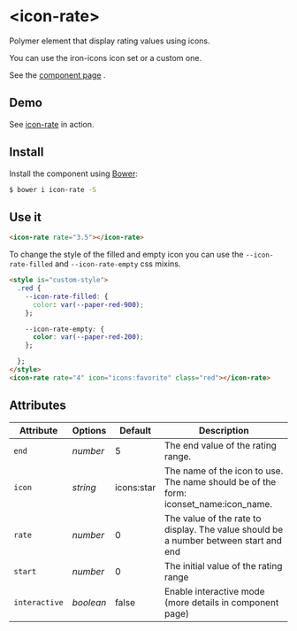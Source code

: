 # \<icon-rate\>

Polymer element that display rating values using icons.

You can use the iron-icons icon set or a custom one.

See the [component page](https://altfuns.github.io/icon-rate/) .

## Demo

See [icon-rate](https://altfuns.github.io/icon-rate/components/icon-rate/demo/) in action.

## Install

Install the component using [Bower](http://bower.io/):

```sh
$ bower i icon-rate -S
```

## Use it

```html
<icon-rate rate="3.5"></icon-rate>
```

To change the style of the filled and empty icon you can use the `--icon-rate-filled` and `--icon-rate-empty` css mixins.

```html
<style is="custom-style">
  .red {
    --icon-rate-filled: {
      color: var(--paper-red-900);
    };

    --icon-rate-empty: {
      color: var(--paper-red-200);
    };

  };
</style>
<icon-rate rate="4" icon="icons:favorite" class="red"></icon-rate>
```

## Attributes

Attribute     | Options     | Default              | Description
---           | ---         | ---                  | ---
`end`         | *number*    | 5                    | The end value of the rating range.
`icon`        | *string*    | icons:star           | The name of the icon to use. The name should be of the form: iconset_name:icon_name.
`rate`        | *number*    | 0                    | The value of the rate to display. The value should be a number between start and end
`start`       | *number*    | 0                    | The initial value of the rating range
`interactive`       | *boolean*    | false                    | Enable interactive mode (more details in component page)
